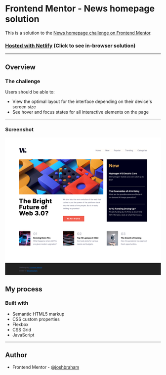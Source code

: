 # Frontend Mentor - News homepage solution

This is a solution to the [News homepage challenge on Frontend Mentor](https://www.frontendmentor.io/challenges/news-homepage-H6SWTa1MFl).

### **[Hosted with Netlify](https://jbhm-news-homepage.netlify.app/)** (Click to see in-browser solution)

---

## Overview

### The challenge

Users should be able to:

- View the optimal layout for the interface depending on their device's screen size
- See hover and focus states for all interactive elements on the page

---

### Screenshot

![](./design/screenshot.png)

## My process

### Built with

- Semantic HTML5 markup
- CSS custom properties
- Flexbox
- CSS Grid
- JavaScript

---

## Author

- Frontend Mentor - [@joshbraham](https://www.frontendmentor.io/profile/joshbraham)
